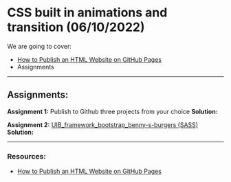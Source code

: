 # CSS built in animations and transition (06/10/2022)

We are going to cover:

- [How to Publish an HTML Website on GitHub Pages](https://blogs.crtil.com/publish-to-github-userIneterface)
- Assignments

---

## Assignments:

**Assignment 1:** Publish to Github three projects from your choice 
**Solution:** []()

**Assignment 2:** [UIB_framework_bootstrap_benny-s-burgers (SASS)](https://classroom.github.com/a/3nSRw8xB)
**Solution:** []()

---

### Resources:

- [How to Publish an HTML Website on GitHub Pages](https://blogs.crtil.com/publish-to-github-userIneterface)
